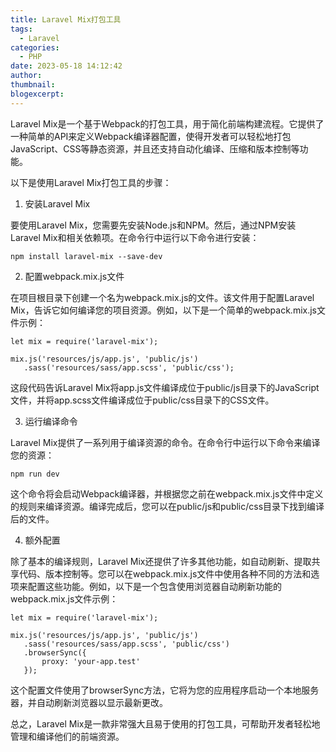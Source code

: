 ```yaml
---
title: Laravel Mix打包工具
tags:
  - Laravel
categories:
  - PHP
date: 2023-05-18 14:12:42
author:
thumbnail:
blogexcerpt:
---
```

Laravel Mix是一个基于Webpack的打包工具，用于简化前端构建流程。它提供了一种简单的API来定义Webpack编译器配置，使得开发者可以轻松地打包JavaScript、CSS等静态资源，并且还支持自动化编译、压缩和版本控制等功能。

以下是使用Laravel Mix打包工具的步骤：

1. 安装Laravel Mix

要使用Laravel Mix，您需要先安装Node.js和NPM。然后，通过NPM安装Laravel Mix和相关依赖项。在命令行中运行以下命令进行安装：

```
npm install laravel-mix --save-dev
```

2. 配置webpack.mix.js文件

在项目根目录下创建一个名为webpack.mix.js的文件。该文件用于配置Laravel Mix，告诉它如何编译您的项目资源。例如，以下是一个简单的webpack.mix.js文件示例：

```
let mix = require('laravel-mix');

mix.js('resources/js/app.js', 'public/js')
   .sass('resources/sass/app.scss', 'public/css');
```

这段代码告诉Laravel Mix将app.js文件编译成位于public/js目录下的JavaScript文件，并将app.scss文件编译成位于public/css目录下的CSS文件。

3. 运行编译命令

Laravel Mix提供了一系列用于编译资源的命令。在命令行中运行以下命令来编译您的资源：

```
npm run dev
```

这个命令将会启动Webpack编译器，并根据您之前在webpack.mix.js文件中定义的规则来编译资源。编译完成后，您可以在public/js和public/css目录下找到编译后的文件。

4. 额外配置

除了基本的编译规则，Laravel Mix还提供了许多其他功能，如自动刷新、提取共享代码、版本控制等。您可以在webpack.mix.js文件中使用各种不同的方法和选项来配置这些功能。例如，以下是一个包含使用浏览器自动刷新功能的webpack.mix.js文件示例：

```
let mix = require('laravel-mix');

mix.js('resources/js/app.js', 'public/js')
   .sass('resources/sass/app.scss', 'public/css')
   .browserSync({
       proxy: 'your-app.test'
   });
```

这个配置文件使用了browserSync方法，它将为您的应用程序启动一个本地服务器，并自动刷新浏览器以显示最新更改。

总之，Laravel Mix是一款非常强大且易于使用的打包工具，可帮助开发者轻松地管理和编译他们的前端资源。

